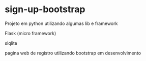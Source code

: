 # sign-up-bootstrap

 Projeto em python utilizando algumas lib e framework

Flask (micro framework)

slqlite

pagina web de registro utilizando bootstrap em desenvolvimento

